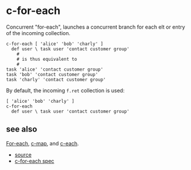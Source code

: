 
# c-for-each

Concurrent "for-each", launches a concurrent branch for each elt or entry
of the incoming collection.

```
c-for-each [ 'alice' 'bob' 'charly' ]
  def user \ task user 'contact customer group'
    #
    # is thus equivalent to
    #
task 'alice' 'contact customer group'
task 'bob' 'contact customer group'
task 'charly' 'contact customer group'
```

By default, the incoming `f.ret` collection is used:
```
[ 'alice' 'bob' 'charly' ]
c-for-each
  def user \ task user 'contact customer group'
```

## see also

[For-each](for_each.md), [c-map](c_map.md), and [c-each](c_each.md).


* [source](https://github.com/floraison/flor/tree/master/lib/flor/punit/c_for_each.rb)
* [c-for-each spec](https://github.com/floraison/flor/tree/master/spec/punit/c_for_each_spec.rb)

